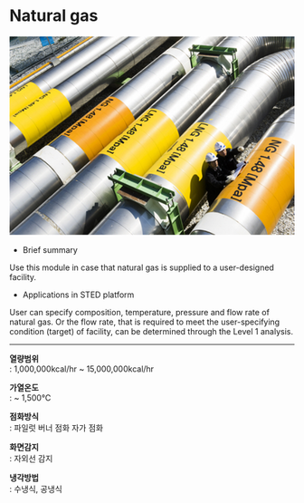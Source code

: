 # Natural gas

![Natural gas](./ms-ng-01.png)

- Brief summary

Use this module in case that natural gas is supplied to a user-designed facility.

- Applications in STED platform

User can specify composition, temperature, pressure and flow rate of natural gas. Or the flow rate, that is required to meet the user-specifying condition (target) of facility, can be determined through the Level 1 analysis.

---

**열량범위**  
: 1,000,000kcal/hr ~ 15,000,000kcal/hr

**가열온도**  
: ~ 1,500℃

**점화방식**  
: 파일럿 버너 점화 자가 점화

**화면감지**  
: 자외선 감지

**냉각방법**  
: 수냉식, 공냉식
